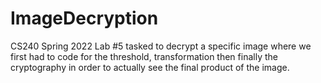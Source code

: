 # ImageDecryption
CS240 Spring 2022 Lab #5 tasked to decrypt a specific image where we first had to code for the threshold, transformation then finally the cryptography in order to actually see the final product of the image.

